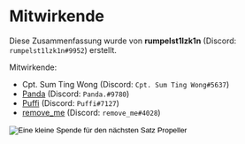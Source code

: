 # Mitwirkende

Diese Zusammenfassung wurde von **rumpelst1lzk1n** (Discord: `rumpelst1lzk1n#9952`) erstellt.

Mitwirkende:

- Cpt. Sum Ting Wong (Discord: `Cpt. Sum Ting Wong#5637`)
- [Panda](https://www.youtube.com/channel/UCh5bOX3_hTCsVLJxf4cm5qA) (Discord: `Panda.#9780`)
- [Puffi](https://www.youtube.com/channel/UCnS1f_wUUGjGD3vL1L-AKFA) (Discord: `Puffi#7127`)
- [remove_me](https://www.youtube.com/channel/UCV0hukgWm_BdC_gvOPZSa9w) (Discord: `remove_me#4028`)

<form action="https://www.paypal.com/donate" method="post" target="_top">
<input type="hidden" name="hosted_button_id" value="HC56FX97RNX8U" />
<input type="image" src="https://www.paypalobjects.com/en_US/i/btn/btn_donate_LG.gif" border="" name="submit" title="Eine kleine Spende für den nächsten Satz Propeller" alt="Eine kleine Spende für den nächsten Satz Propeller" />
<img alt="" border="" src="https://www.paypal.com/en_DE/i/scr/pixel.gif" width="1" height="1" />
</form>
